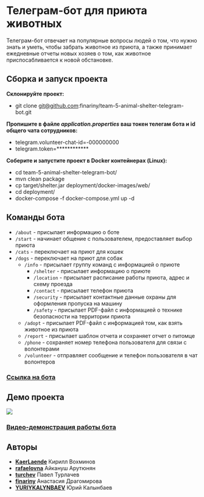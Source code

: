 # Телеграм-бот для приюта животных
Телеграм-бот отвечает на популярные вопросы людей о том, что нужно знать и уметь, чтобы забрать животное из приюта, 
а также принимает ежедневные отчеты новых хозяев о том, как животное приспосабливается к новой обстановке.

## Сборка и запуск проекта
**Склонируйте проект:**
* git clone git@github.com:finariny/team-5-animal-shelter-telegram-bot.git

**Пропишите в файле _application.properties_ ваш токен телегам бота и id общего чата сотрудников:**
* telegram.volunteer-chat-id=-000000000
* telegram.token=************

**Соберите и запустите проект в Docker контейнерах (Linux):**
* cd team-5-animal-shelter-telegram-bot/
* mvn clean package
* cp target/shelter.jar deployment/docker-images/web/
* cd deployment/
* docker-compose -f docker-compose.yml up -d

## Команды бота
* `/about` - присылает информацию о боте
* `/start` - начинает общение с пользователем, предоставляет выбор приюта
* `/cats` - переключает на приют для кошек
* `/dogs` - переключает на приют для собак
  * `/info` - присылает группу команд с информацией о приюте
    * `/shelter` - присылает информацию о приюте
    * `/location` - присылает расписание работы приюта, адрес и схему проезда
    * `/contact` - присылает телефон приюта
    * `/security` - присылает контактные данные охраны для оформления пропуска на машину
    * `/safety` - присылает PDF-файл с информацией о технике безопасности на территории приюта
  * `/adopt` - присылает PDF-файл с информацией том, как взять животное из приюта
  * `/report` - присылает шаблон отчета и сохраняет отчет о питомце
  * `/phone` - сохраняет номер телефона пользователя для связи с волонтерами
  * `/volunteer` - отправляет сообщение и телефон пользователя в чат волонтеров

### [Ссылка на бота](t.me/PankTeamAnimalShelterBot)

## Демо проекта
![](https://github.com/finariny/team-5-animal-shelter-telegram-bot/raw/master/src/main/resources/AnimalShelterBot.gif)

### [Видео-демонстрация работы бота](https://drive.google.com/drive/folders/1-C-6pCJNKzfQwpRhQ2akWGlm-j6nTa75?usp=share_link)

## Авторы
* [**KaerLaende**](https://github.com/KaerLaende) Кирилл Вохминов
* [**rafaelovna**](https://github.com/rafaelovna) Айкануш Арутюнян
* [**turchev**](https://github.com/turchev) Павел Турлачев
* [**finariny**](https://github.com/finariny) Анастасия Драгомирова
* [**YURIYKALYNBAEV**](https://github.com/YURIYKALYNBAEV) Юрий Калынбаев
